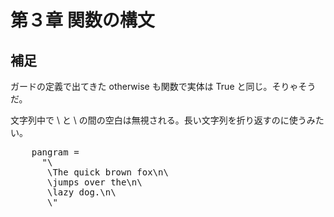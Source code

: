 第３章 関数の構文
================

補足
-----

ガードの定義で出てきた otherwise も関数で実体は True と同じ。そりゃそうだ。

文字列中で \ と \ の間の空白は無視される。長い文字列を折り返すのに使うみたい。

<pre class="brush: hs">
    pangram =
      "\
       \The quick brown fox\n\
       \jumps over the\n\
       \lazy dog.\n\
       \"
</pre>